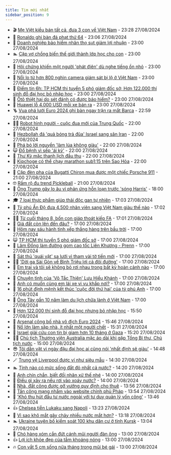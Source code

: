 ```yaml
---
title: Tim mới nhất
sidebar_position: 9
---
```


<!-- vnexpress-tin-moi-nhat:START -->
- 🎬 [Mẹ Việt kiều bán tất cả, đưa 3 con về Việt Nam](https://vnexpress.net/me-viet-kieu-ban-tat-ca-dua-3-con-ve-viet-nam-4785121.html) - 23:28 27/08/2024
- 🐎 [Ronaldo ghi bàn đá phạt thứ 64](https://vnexpress.net/ronaldo-ghi-ban-da-phat-thu-64-4786459.html) - 23:06 27/08/2024
- 🦍 [Doanh nghiệp bảo hiểm nhân thọ sụt giảm lợi nhuận](https://vnexpress.net/loi-nhuan-doanh-nghiep-bao-hiem-nhan-tho-cai-so-lui-4786395.html) - 23:00 27/08/2024
- 🏊 [Cặp vợ chồng biến thế giới thành lớp học cho con](https://vnexpress.net/cap-vo-chong-bien-the-gioi-thanh-lop-hoc-cho-con-4786370.html) - 23:00 27/08/2024
- 🎊 [Hội chứng khiến một người &#39;phát điên&#39; dù nghe tiếng ồn nhỏ](https://vnexpress.net/hoi-chung-khien-mot-nguoi-phat-dien-du-nghe-tieng-on-nho-4786351.html) - 23:00 27/08/2024
- 🎃 [Nỗi lo từ hơn 800 nghìn camera giám sát bị lộ ở Việt Nam](https://vnexpress.net/noi-lo-tu-hon-800-nghin-camera-giam-sat-bi-lo-o-viet-nam-4786233.html) - 23:00 27/08/2024
- 🧰 [Điểm tin 6h: TP HCM thi tuyển 5 phó giám đốc sở; Hơn 122.000 thí sinh đỗ đại học bỏ nhập học](https://vnexpress.net/diem-tin-6h-tp-hcm-thi-tuyen-5-pho-giam-doc-so-hon-122-000-thi-sinh-do-dai-hoc-bo-nhap-hoc-4786461.html) - 23:00 27/08/2024
- 🔭 [Ôtô thiệt hại do sét đánh có được bảo hiểm?](https://vnexpress.net/oto-thiet-hai-do-set-danh-co-duoc-bao-hiem-4786273.html) - 23:00 27/08/2024
- 🫶 [Huawei lỗ 4.000 USD mỗi xe bán ra](https://vnexpress.net/huawei-lo-4-000-usd-moi-xe-ban-ra-4786175.html) - 23:00 27/08/2024
- 🪜 [Vua phá lưới Euro 2024 ghi bàn ngay trận ra mắt Barca](https://vnexpress.net/vua-pha-luoi-euro-2024-ghi-ban-ngay-tran-ra-mat-barca-4786458.html) - 22:59 27/08/2024
- 👨‍🏫 [Robot hình người - cuộc đua mới của Trung Quốc](https://vnexpress.net/robot-hinh-nguoi-cuoc-dua-moi-cua-trung-quoc-4786080.html) - 22:00 27/08/2024
- 🎊 [Hezbollah đá &#39;quả bóng trả đũa&#39; Israel sang sân Iran](https://vnexpress.net/hezbollah-da-qua-bong-tra-dua-israel-sang-san-iran-4786003.html) - 22:00 27/08/2024
- 🎊 [Phá bỏ lời nguyền &#39;làm lúa không giàu&#39;](https://vnexpress.net/pha-bo-loi-nguyen-lam-lua-khong-giau-4785526.html) - 22:00 27/08/2024
- 😺 [Đổ bệnh vì sếp &#39;ái kỷ&#39;](https://vnexpress.net/do-benh-vi-sep-ai-ky-4784071.html) - 22:00 27/08/2024
- 🐘 [Thư Kỳ mặc thanh lịch đầu thu](https://vnexpress.net/thu-ky-mac-thanh-lich-dau-thu-4786349.html) - 22:00 27/08/2024
- 🌁 [Kipchoge có thể chạy marathon sub1:15 trên Sao Hỏa](https://vnexpress.net/kipchoge-co-the-chay-marathon-sub1-15-tren-sao-hoa-4786174.html) - 22:00 27/08/2024
- 🐲 [Cặp đèn pha của Bugatti Chiron mua được một chiếc Porsche 911](https://vnexpress.net/cap-den-pha-cua-bugatti-chiron-mua-duoc-mot-chiec-porsche-911-4786343.html) - 21:00 27/08/2024
- 🤓 [Rầm rộ đu trend Pickleball](https://vnexpress.net/ram-ro-du-trend-pickleball-4786421.html) - 21:00 27/08/2024
- 💪 [Ông Trump gây lo âu vì phản ứng hỗn loạn trước &#39;sóng Harris&#39;](https://vnexpress.net/ong-trump-gay-lo-au-vi-phan-ung-hon-loan-truoc-song-harris-4786015.html) - 18:00 27/08/2024
- 🎓 [7 loại thực phẩm giúp thải độc gan tự nhiên](https://vnexpress.net/7-loai-thuc-pham-giup-thai-doc-gan-tu-nhien-4785624.html) - 17:03 27/08/2024
- 🫣 [Tỷ phú Ấn Độ đưa 4.500 nhân viên sang Việt Nam giàu thế nào](https://vnexpress.net/ty-phu-an-do-dua-4-500-nhan-vien-sang-viet-nam-giau-the-nao-4786372.html) - 17:02 27/08/2024
- 🧑‍💻 [Từ cuối tháng 8, bốn con giáp thoát kiếp FA](https://vnexpress.net/tu-cuoi-thang-8-bon-con-giap-thoat-kiep-fa-4785027.html) - 17:01 27/08/2024
- 🐲 [Giá đất còn lên đến đâu?](https://vnexpress.net/gia-dat-con-len-den-dau-4786448.html) - 17:00 27/08/2024
- 🌝 [Hôm nay sáu hành tinh xếp thẳng hàng trên bầu trời](https://vnexpress.net/hom-nay-sau-hanh-tinh-xep-thang-hang-tren-bau-troi-4786437.html) - 17:00 27/08/2024
- 😺 [TP HCM thi tuyển 5 phó giám đốc sở](https://vnexpress.net/tp-hcm-thi-tuyen-5-pho-giam-doc-so-4786423.html) - 17:00 27/08/2024
- 🐎 [Lâm Đồng làm đường gom cao tốc Liên Khương - Prenn](https://vnexpress.net/lam-dong-lam-duong-gom-cao-toc-lien-khuong-prenn-4786420.html) - 17:00 27/08/2024
- 🎡 [Sát thủ &#39;quái vật&#39; sa lưới vì tham vài tờ tiền mới](https://vnexpress.net/sat-thu-sa-luoi-vi-tham-vai-to-tien-moi-4786400.html) - 17:00 27/08/2024
- 👨‍🏫 [&#39;Dời ga Sài Gòn về Bình Triệu lợi cả đôi đường&#39;](https://vnexpress.net/doi-ga-sai-gon-ve-binh-trieu-loi-ca-doi-duong-4786346.html) - 17:00 27/08/2024
- 🦆 [Em trai và tôi sẽ không bỏ rơi nhau trong bất kỳ hoàn cảnh nào](https://vnexpress.net/em-trai-va-toi-se-khong-bo-roi-nhau-trong-bat-ky-hoan-canh-nao-4786251.html) - 17:00 27/08/2024
- 🚦 [Chuyện tình của &#39;Võ Tắc Thiên&#39; Lưu Hiểu Khánh](https://vnexpress.net/chuyen-tinh-cua-vo-tac-thien-luu-hieu-khanh-4786209.html) - 17:00 27/08/2024
- 💫 [Anh có muốn cùng em lái xe vi vu khắp nơi?](https://vnexpress.net/anh-co-muon-cung-em-lai-xe-vi-vu-khap-noi-4786147.html) - 17:00 27/08/2024
- 🎉 [16 phút định mệnh kết thúc &#39;cuộc đời thứ hai&#39; của tỷ phú Anh](https://vnexpress.net/16-phut-dinh-menh-ket-thuc-cuoc-doi-thu-hai-cua-ty-phu-anh-4785783.html) - 17:00 27/08/2024
- 🌋 [Ông Tây gần 10 năm làm du lịch chữa lành ở Việt Nam](https://vnexpress.net/ong-tay-gan-10-nam-lam-du-lich-chua-lanh-o-viet-nam-4777007.html) - 17:00 27/08/2024
- 🤖 [Hơn 122.000 thí sinh đỗ đại học nhưng bỏ nhập học](https://vnexpress.net/hon-122-000-thi-sinh-do-dai-hoc-nhung-bo-nhap-hoc-4786441.html) - 15:50 27/08/2024
- 🦏 [Arsenal công bố nhà vô địch Euro 2024](https://vnexpress.net/arsenal-cong-bo-nha-vo-dich-euro-2024-4786443.html) - 15:46 27/08/2024
- 🦩 [Nổ lớn làm sập nhà, ít nhất một người chết](https://vnexpress.net/no-lon-lam-sap-nha-it-nhat-mot-nguoi-chet-4786428.html) - 15:31 27/08/2024
- 👺 [Israel giải cứu con tin bị giam hơn 10 tháng ở Gaza](https://vnexpress.net/israel-giai-cuu-con-tin-bi-giam-hon-10-thang-o-gaza-4786433.html) - 15:20 27/08/2024
- 🧑‍🏫 [Chủ tịch Thượng viện Australia mặc áo dài khi gặp Tổng Bí thư, Chủ tịch nước](https://vnexpress.net/chu-tich-thuong-vien-australia-mac-ao-dai-khi-gap-tong-bi-thu-chu-tich-nuoc-4786426.html) - 15:00 27/08/2024
- 😎 [Tôi dằn vặt vì ngày đậu đại học ai cũng nói &#39;nhất định sẽ giàu&#39;](https://vnexpress.net/toi-dan-vat-vi-ngay-dau-dai-hoc-ai-cung-noi-nhat-dinh-se-giau-4786360.html) - 14:48 27/08/2024
- 🪄 [Trung vệ Liverpool được ví như siêu mẫu](https://vnexpress.net/trung-ve-liverpool-duoc-vi-nhu-sieu-mau-4785213.html) - 14:30 27/08/2024
- 🏊 [Tỉnh nào có mức sống đắt đỏ nhất cả nước?](https://vnexpress.net/tinh-nao-co-muc-song-dat-do-nhat-ca-nuoc-4786404.html) - 14:20 27/08/2024
- 💃 [Anh chín chắn, biết đối nhân xử thế nhé](https://vnexpress.net/anh-chin-chan-biet-doi-nhan-xu-the-nhe-4786111.html) - 14:00 27/08/2024
- 🦆 [Điều gì xảy ra nếu rơi vào xoáy nước?](https://vnexpress.net/dieu-gi-xay-ra-neu-roi-vao-xoay-nuoc-4786000.html) - 14:00 27/08/2024
- 🎊 [Nhà, đất công được gỡ vướng quy định cho thuê](https://vnexpress.net/nha-dat-cong-duoc-go-vuong-quy-dinh-cho-thue-4786337.html) - 13:56 27/08/2024
- 👺 [Tấn công mạng nhắm vào website chính phủ Pháp](https://vnexpress.net/tan-cong-mang-nham-vao-website-chinh-phu-phap-4786416.html) - 13:54 27/08/2024
- 🎡 [&#39;Khó thu hút đầu tư nước ngoài với tư duy quản lý vốn công&#39;](https://vnexpress.net/kho-thu-hut-dau-tu-nuoc-ngoai-voi-tu-duy-quan-ly-von-cong-4786418.html) - 13:46 27/08/2024
- 👍 [Chelsea tiễn Lukaku sang Napoli](https://vnexpress.net/chelsea-tien-lukaku-sang-napoli-4786413.html) - 13:23 27/08/2024
- 🐎 [Vì sao khô mắt gây chảy nhiều nước mắt hơn?](https://vnexpress.net/vi-sao-kho-mat-gay-chay-nhieu-nuoc-mat-hon-4786375.html) - 13:18 27/08/2024
- 🏊 [Ukraine tuyên bố kiểm soát 100 khu dân cư ở tỉnh Kursk](https://vnexpress.net/ukraine-tuyen-bo-kiem-soat-100-khu-dan-cu-o-tinh-kursk-4786408.html) - 13:04 27/08/2024
- 🦩 [Chó hàng xóm cắn đứt cánh mũi người đàn ông](https://vnexpress.net/cho-hang-xom-can-dut-canh-mui-nguoi-dan-ong-4786388.html) - 13:00 27/08/2024
- 👍 [Lợi ích khỏe đẹp của tắm khoáng nóng](https://vnexpress.net/loi-ich-khoe-dep-cua-tam-khoang-nong-4786407.html) - 13:00 27/08/2024
- 🔥 [Con vắt 5 cm sống nửa tháng trong mũi bé gái](https://vnexpress.net/con-vat-5-cm-song-nua-thang-trong-mui-be-gai-4786280.html) - 13:00 27/08/2024<!-- vnexpress-tin-moi-nhat:END -->
